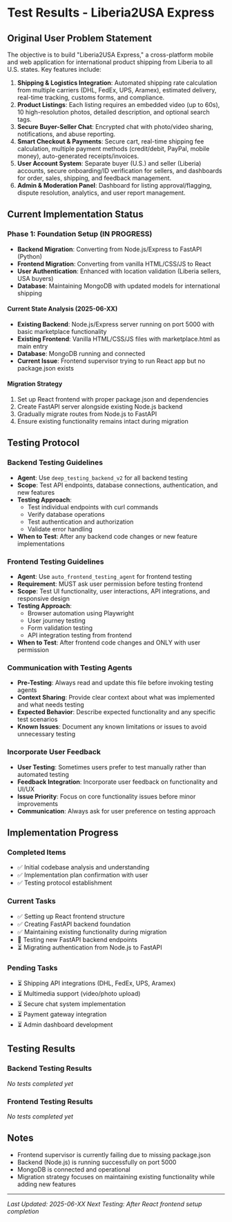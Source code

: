 # Test Results - Liberia2USA Express

## Original User Problem Statement
The objective is to build "Liberia2USA Express," a cross-platform mobile and web application for international product shipping from Liberia to all U.S. states. Key features include:
1. **Shipping & Logistics Integration**: Automated shipping rate calculation from multiple carriers (DHL, FedEx, UPS, Aramex), estimated delivery, real-time tracking, customs forms, and compliance.
2. **Product Listings**: Each listing requires an embedded video (up to 60s), 10 high-resolution photos, detailed description, and optional search tags.
3. **Secure Buyer-Seller Chat**: Encrypted chat with photo/video sharing, notifications, and abuse reporting.
4. **Smart Checkout & Payments**: Secure cart, real-time shipping fee calculation, multiple payment methods (credit/debit, PayPal, mobile money), auto-generated receipts/invoices.
5. **User Account System**: Separate buyer (U.S.) and seller (Liberia) accounts, secure onboarding/ID verification for sellers, and dashboards for order, sales, shipping, and feedback management.
6. **Admin & Moderation Panel**: Dashboard for listing approval/flagging, dispute resolution, analytics, and user report management.

## Current Implementation Status

### Phase 1: Foundation Setup (IN PROGRESS)
- **Backend Migration**: Converting from Node.js/Express to FastAPI (Python)
- **Frontend Migration**: Converting from vanilla HTML/CSS/JS to React
- **User Authentication**: Enhanced with location validation (Liberia sellers, USA buyers)
- **Database**: Maintaining MongoDB with updated models for international shipping

#### Current State Analysis (2025-06-XX)
- **Existing Backend**: Node.js/Express server running on port 5000 with basic marketplace functionality
- **Existing Frontend**: Vanilla HTML/CSS/JS files with marketplace.html as main entry
- **Database**: MongoDB running and connected
- **Current Issue**: Frontend supervisor trying to run React app but no package.json exists

#### Migration Strategy
1. Set up React frontend with proper package.json and dependencies
2. Create FastAPI server alongside existing Node.js backend
3. Gradually migrate routes from Node.js to FastAPI
4. Ensure existing functionality remains intact during migration

## Testing Protocol

### Backend Testing Guidelines
- **Agent**: Use `deep_testing_backend_v2` for all backend testing
- **Scope**: Test API endpoints, database connections, authentication, and new features
- **Testing Approach**: 
  - Test individual endpoints with curl commands
  - Verify database operations
  - Test authentication and authorization
  - Validate error handling
- **When to Test**: After any backend code changes or new feature implementations

### Frontend Testing Guidelines  
- **Agent**: Use `auto_frontend_testing_agent` for frontend testing
- **Requirement**: MUST ask user permission before testing frontend
- **Scope**: Test UI functionality, user interactions, API integrations, and responsive design
- **Testing Approach**:
  - Browser automation using Playwright
  - User journey testing
  - Form validation testing
  - API integration testing from frontend
- **When to Test**: After frontend code changes and ONLY with user permission

### Communication with Testing Agents
- **Pre-Testing**: Always read and update this file before invoking testing agents
- **Context Sharing**: Provide clear context about what was implemented and what needs testing
- **Expected Behavior**: Describe expected functionality and any specific test scenarios
- **Known Issues**: Document any known limitations or issues to avoid unnecessary testing

### Incorporate User Feedback
- **User Testing**: Sometimes users prefer to test manually rather than automated testing
- **Feedback Integration**: Incorporate user feedback on functionality and UI/UX
- **Issue Priority**: Focus on core functionality issues before minor improvements
- **Communication**: Always ask for user preference on testing approach

## Implementation Progress

### Completed Items
- ✅ Initial codebase analysis and understanding
- ✅ Implementation plan confirmation with user
- ✅ Testing protocol establishment

### Current Tasks
- ✅ Setting up React frontend structure
- ✅ Creating FastAPI backend foundation  
- ✅ Maintaining existing functionality during migration
- 🔄 Testing new FastAPI backend endpoints
- ⏳ Migrating authentication from Node.js to FastAPI

### Pending Tasks
- ⏳ Shipping API integrations (DHL, FedEx, UPS, Aramex)
- ⏳ Multimedia support (video/photo upload)
- ⏳ Secure chat system implementation
- ⏳ Payment gateway integration
- ⏳ Admin dashboard development

## Testing Results

### Backend Testing Results
*No tests completed yet*

### Frontend Testing Results  
*No tests completed yet*

## Notes
- Frontend supervisor is currently failing due to missing package.json
- Backend (Node.js) is running successfully on port 5000
- MongoDB is connected and operational
- Migration strategy focuses on maintaining existing functionality while adding new features

---
*Last Updated: 2025-06-XX*
*Next Testing: After React frontend setup completion*